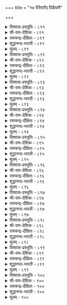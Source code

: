 +++
title = "१७ पॆरियारैप् पिऴैयामै"

+++

<details><summary>विश्वास-प्रस्तुतिः - ८९१</summary>

आट्रुवार् आट्रल् इगऴामै पोट्रुवार्  
पोट्रलुळ् ऎल्लाम् तलै।      ८९१
</details>

<details><summary>श्री-राम-देशिकः - ८९१</summary>

अधिकारः ९०. महात्मनिन्दानिराकरणम्  
आत्मरक्षासाधनेषु श्रेष्ठं तत् तु प्रकीर्त्यते ।  
यत्कार्यसाधनपटोः सामर्थ्यस्य परिग्रहः ॥ ८९१॥
</details>

<details><summary>रामचन्द्र-दीक्षितः - ८९१</summary>

891 āṟṟuvār āṟṟal ikaḻāmai pōṟṟuvār  
pōṟṟaluḷ ellām talai.

891\. Not to offend the mighty is the crowning means of shielding one self.  
</details>

<details><summary>शुद्धानन्द-भारती - ८९१</summary>

1\. ஆற்றுவார் ஆற்றல் இகழாமை போற்றுவார்  
போற்றலு ளெல்லாம் தலை.  
Not to spite the mighty ones  
Safest safeguard to living brings.        891  
</details>

<details><summary>मूलम् - ८९१</summary>

आट्रुवार् आट्रल् इगऴामै पोट्रुवार्  
पोट्रलुळ् ऎल्लाम् तलै।      ८९१
</details>

<details><summary>विश्वास-प्रस्तुतिः - ८९२</summary>

पॆरियारैप् पेणादु ऒऴुगिऱ्पॆरियाराल्  
पेरा इडुम्बै तरुम्।      ८९२
</details>

<details><summary>श्री-राम-देशिकः - ८९२</summary>

महात्मनां तु विषये क्रियमाणा तिरस्कृतिः ।  
कस्यचित्सकलं दुःखं प्रददाति न संशयः ॥ ८९२॥
</details>

<details><summary>रामचन्द्र-दीक्षितः - ८९२</summary>

892 periyāraip pēṇātu oḻukiṉ periyārāl  
pērā iṭumpai tarum.

892\. Lack of reverence for the great results in endless troubles.  
</details>

<details><summary>शुद्धानन्द-भारती - ८९२</summary>

2\. பெரியாரைப் பேணாது ஒழுகின் பெரியாரால்  
பேரா இடும்பை தரும்.  
To walk unmindful of the great  
Shall great troubles ceaseless create.        892  
</details>

<details><summary>मूलम् - ८९२</summary>

पॆरियारैप् पेणादु ऒऴुगिऱ्पॆरियाराल्  
पेरा इडुम्बै तरुम्।      ८९२
</details>

<details><summary>विश्वास-प्रस्तुतिः - ८९३</summary>

कॆडल्वेण्डिन् केळादु सॆय्ग अडल्वेण्डिन्  
आट्रु पवर्गण् इऴुक्कु।      ८९३
</details>

<details><summary>श्री-राम-देशिकः - ८९३</summary>

शत्रुनिर्मूलनकृतिमिच्छामात्रेण कुर्वता ।  
राज्ञा सह कुरु द्वेषं यदि त्वं नाशमिच्छसि ॥ ८९३॥
</details>

<details><summary>रामचन्द्र-दीक्षितः - ८९३</summary>

893 keṭalvēṇṭiṉ kēḷātu ceyka aṭalvēṇṭiṉ  
āṟṟu pavarkaṇ iḻukku.

893\. To pick a quarrel with the mighty is to court one’s own ruin.  
</details>

<details><summary>शुद्धानन्द-भारती - ८९३</summary>

3\. கெடல்வேண்டின் கேளாது செய்க அடல்வேண்டின்  
ஆற்று பவர்கண் இழுக்கு.  
Heed not and do, if ruin you want  
Offence against the mighty great.        893  
</details>

<details><summary>मूलम् - ८९३</summary>

कॆडल्वेण्डिन् केळादु सॆय्ग अडल्वेण्डिन्  
आट्रु पवर्गण् इऴुक्कु।      ८९३
</details>

<details><summary>विश्वास-प्रस्तुतिः - ८९४</summary>

कूट्रत्तैक् कैयाल् विळित्तट्राल् आट्रुवार्क्कु  
आट्रादार् इन्ना सॆयल्।      ८९४
</details>

<details><summary>श्री-राम-देशिकः - ८९४</summary>

समं बलवता वैरं क्रियते यद्धि दुर्बलैः ।  
हन्तुर्यमस्य हस्ताभ्यामाह्वानसदृशं हि तत् ॥ ८९४॥
</details>

<details><summary>रामचन्द्र-दीक्षितः - ८९४</summary>

894 kūṟṟattaik kaiyāl viḷittaṟṟāl āṟṟuvārkku  
āṟṟātār iṉṉā ceyal.

894\. Behold the weak trying to do harm to the mighty. It is like beckoning unto death.  
</details>

<details><summary>शुद्धानन्द-भारती - ८९४</summary>

4\. கூற்றத்தைக் கையால் விளித்தற்றால் ஆற்றுவார்க்கு  
ஆற்றாதார் இன்னா செயல்  
The weak who insult men of might  
Death with their own hands invite.        894  
</details>

<details><summary>मूलम् - ८९४</summary>

कूट्रत्तैक् कैयाल् विळित्तट्राल् आट्रुवार्क्कु  
आट्रादार् इन्ना सॆयल्।      ८९४
</details>

<details><summary>विश्वास-प्रस्तुतिः - ८९५</summary>

याण्डुच्चॆन् ऱियाण्डु मुळरागार् वॆन्दुप्पिन्  
वेन्दु सॆऱप्पट् टवर्।       ८९५
</details>

<details><summary>श्री-राम-देशिकः - ८९५</summary>

क्रूरसत्त्वसमायुक्तभृपक्रोधवशं गतः ।  
आत्मनो रक्षणं तस्मात् कुत्र गत्वा करिष्यति ॥ ८९५॥
</details>

<details><summary>रामचन्द्र-दीक्षितः - ८९५</summary>

895 yāṇṭucceṉṟu yāṇṭum uḷarākār ventuppiṉ  
vēntu ceṟappaṭ ṭavar.

895\. Where is the refuge for one who incurs the wrath of the mighty monarch?  
</details>

<details><summary>शुद्धानन्द-भारती - ८९५</summary>

5\. யாண்டுச்சென்று யாண்டும் உளராகார் வெந்துப்பின்  
வேந்து செறப்பட் டவர்.  
Where can they go and thrive where  
Pursued by powerful monarch's ire?        895  
</details>

<details><summary>मूलम् - ८९५</summary>

याण्डुच्चॆन् ऱियाण्डु मुळरागार् वॆन्दुप्पिन्  
वेन्दु सॆऱप्पट् टवर्।       ८९५
</details>

<details><summary>विश्वास-प्रस्तुतिः - ८९६</summary>

ऎरियाल् सुडप्पडिनुम् उय्वुण्डाम् उय्यार्  
पॆरियार्प् पिऴैत्तॊऴुगु वार्।      ८९६
</details>

<details><summary>श्री-राम-देशिकः - ८९६</summary>

दग्धोऽपि वह्निना कश्चित् कदाचिज्जीवितुं क्षमः ।  
महातामपकारी तु जीवितुं न भवेत् क्षमः ॥ ८९६॥
</details>

<details><summary>रामचन्द्र-दीक्षितः - ८९६</summary>

896 eriyāl cuṭappaṭiṉum uyvuṇṭām uyyār  
periyārp piḻaittoḻuku vār.

896\. There is just a chance of saving oneself if one gets caught in a fire; but there is no hope for men who insult the great.  
</details>

<details><summary>शुद्धानन्द-भारती - ८९६</summary>

6\. எரியால் சுடப்படினும் உய்வுண்டாம் உய்யார்  
பெரியார்ப் பிழைத்தொழுகு வார்.  
One can escape in fire caught  
The great who offends escapes not.        896  
</details>

<details><summary>मूलम् - ८९६</summary>

ऎरियाल् सुडप्पडिनुम् उय्वुण्डाम् उय्यार्  
पॆरियार्प् पिऴैत्तॊऴुगु वार्।      ८९६
</details>

<details><summary>विश्वास-प्रस्तुतिः - ८९७</summary>

वगैमाण्ड वाऴ्क्कैयुम् वान्बॊरुळुम् ऎन्नाम्  
तगैमाण्ड तक्कार् सॆऱिन्।      ८९७
</details>

<details><summary>श्री-राम-देशिकः - ८९७</summary>

महात्मा सुतपःशीलः कुप्वेद्यदि महीपतिम् ।  
तस्य भॄपस्य वित्तेन साम्राज्येनापि किं फलम् ॥ ८९७॥
</details>

<details><summary>रामचन्द्र-दीक्षितः - ८९७</summary>

897 vakaimāṇṭa vāḻkkaiyum vāṉporuḷum eṉṉām  
takaimāṇṭa takkār ceṟiṉ.

897\. What avails one’s proof of prosperity and mighty riches if one rouses the wrath of the great.  
</details>

<details><summary>शुद्धानन्द-भारती - ८९७</summary>

7\. வகைமாண்ட வாழ்க்கையும் வான்பொருளும் என்னாம்  
தகைமாண்ட தக்கார் செறின்.  
If holy mighty sages frown  
Stately gifts and stores who can own?        897  
</details>

<details><summary>मूलम् - ८९७</summary>

वगैमाण्ड वाऴ्क्कैयुम् वान्बॊरुळुम् ऎन्नाम्  
तगैमाण्ड तक्कार् सॆऱिन्।      ८९७
</details>

<details><summary>विश्वास-प्रस्तुतिः - ८९८</summary>

कुण्ड्रन्नार् कुण्ड्र मदिप्पिन् कुडियॊडु  
निण्ड्रन्नार् माय्वर् निलत्तु।      ८९८
</details>

<details><summary>श्री-राम-देशिकः - ८९८</summary>

महद्भिः शैलसदृशैः शप्ता ये भुवि पार्थिवाः ।  
स्थिरप्रतिष्ठाः सन्तोऽपि क्षीयन्ते ते सबान्धवाः ॥ ८९८॥
</details>

<details><summary>रामचन्द्र-दीक्षितः - ८९८</summary>

898 kuṉṟaṉṉār kuṉṟa matippiṉ kuṭiyoṭu  
niṉṟaṉṉār māyvar nilattu.

898\. The fury of the sages like the lofty hills destroys the great race of pure men of stable fortune.  
</details>

<details><summary>शुद्धानन्द-भारती - ८९८</summary>

8\. குன்றன்னார் குன்ற மதிப்பின் குடியொடு  
நின்றன்னார் மாய்வர் நிலத்து.  
When hill-like sages are held small  
The firm on earth lose home and all.        898  
</details>

<details><summary>मूलम् - ८९८</summary>

कुण्ड्रन्नार् कुण्ड्र मदिप्पिन् कुडियॊडु  
निण्ड्रन्नार् माय्वर् निलत्तु।      ८९८
</details>

<details><summary>विश्वास-प्रस्तुतिः - ८९९</summary>

एन्दिय कॊळ्गैयार् सीऱिन् इडैमुरिन्दु  
वेन्दनुम् वेन्दु कॆडुम्।       ८९९
</details>

<details><summary>श्री-राम-देशिकः - ८९९</summary>

नानाव्रतपराः सन्तः कुप्यन्ति किल यं प्रति ।  
देवेन्द्रो वा भवत्वेषः स्थानाद्भ्रष्टः पतत्यधः ॥ ८९९॥
</details>

<details><summary>रामचन्द्र-दीक्षितः - ८९९</summary>

899 ēntiya koḷkaiyār cīṟiṉ iṭaimurintu  
vēntaṉum vēntu keṭum.

899\. Even the Lord of Heaven will be humbled from his throne if he rouses the wrath of men of mighty penance.  
</details>

<details><summary>शुद्धानन्द-भारती - ८९९</summary>

9\. ஏந்திய கொள்கையார் சீறின் இடைமுரிந்து  
வேந்தனும் வேந்து கெடும்.  
Before the holy sage's rage  
Ev'n Indra's empire meets damage.        899  
</details>

<details><summary>मूलम् - ८९९</summary>

एन्दिय कॊळ्गैयार् सीऱिन् इडैमुरिन्दु  
वेन्दनुम् वेन्दु कॆडुम्।       ८९९
</details>

<details><summary>विश्वास-प्रस्तुतिः - ९००</summary>

इऱन्दमैन्द सार्बुडैयर् आयिनुम् उय्यार्  
सिऱन्दमैन्द सीरार् सॆऱिन्।       ९००
</details>

<details><summary>श्री-राम-देशिकः - ९००</summary>

नानातपोबलवतां प्राप्ता ये कोपपात्रताम् ।  
भूपास्ते बलवन्तोऽपि लभेरन् विलयं क्षणात् ॥ ९००॥
</details>

<details><summary>रामचन्द्र-दीक्षितः - ९००</summary>

900 iṟantuamainta cārpuuṭaiyar āyiṉum uyyār  
ciṟantuamainta cīrār ceṟiṉ.

900\. Even kings of ancient renown perish before the wrath of the great.  
</details>

<details><summary>शुद्धानन्द-भारती - ९००</summary>

10\. இறந்தமைந்த சார்புடைய ரா யினும் உய்யார்  
சிறந்தமைந்த சீரார் செறின்.  
Even mighty aided men shall quail  
If the enraged holy seers will.        900  
</details>

<details><summary>मूलम् - ९००</summary>

इऱन्दमैन्द सार्बुडैयर् आयिनुम् उय्यार्  
सिऱन्दमैन्द सीरार् सॆऱिन्।       ९००
</details>
